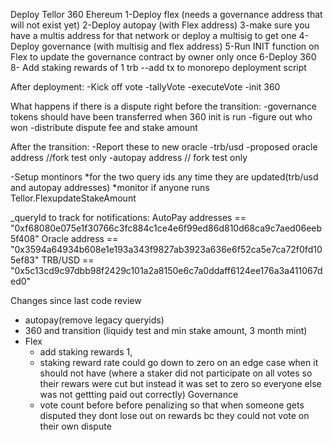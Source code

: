 Deploy Tellor 360 Ehereum
1-Deploy flex (needs a governance address that will not exist yet)
2-Deploy autopay (with Flex address)
3-make sure you have a multis address for that network or deploy a multisig to get one
4-Deploy governance (with multisig and flex address)
5-Run INIT function on Flex to update the governance contract by owner only once 
6-Deploy 360 
8- Add staking rewards of 1 trb --add tx to monorepo deployment script

After deployment:
-Kick off vote 
-tallyVote
-executeVote
-init 360

What happens if there is a dispute right before the transition:
-governance tokens should have been transferred when 360 init is run
-figure out who won
-distribute dispute fee and stake amount

After the transition: 
-Report these to new oracle
-trb/usd
-proposed oracle address //fork test only
-autopay address // fork test only


-Setup montinors 
  *for the two query ids any time they are updated(trb/usd and autopay addresses)
  *monitor if anyone runs Tellor.FlexupdateStakeAmount

 


_queryId to track for notifications:
AutoPay addresses == "0xf68080e075e1f30766c3fc884c1ce4e6f99ed86d810d68ca9c7aed06eeb5f408"
Oracle address == "0x3594a64934b608e1e193a343f9827ab3923a636e6f52ca5e7ca72f0fd105ef83"
TRB/USD == "0x5c13cd9c97dbb98f2429c101a2a8150e6c7a0ddaff6124ee176a3a411067ded0"

Changes since last code review
- autopay(remove legacy queryids)
- 360 and transition (liquidy test and min stake amount, 3 month mint)
- Flex 
  * add staking rewards 1, 
  * staking reward rate could go down to zero on an edge case when it should not have (where a staker did not participate on all votes so their rewars were cut but instead it was set to zero so everyone else was not gettting paid out correctly)
Governance 
  * vote count before before penalizing so that when someone gets disputed they dont lose out on rewards bc they could not vote on their own dispute